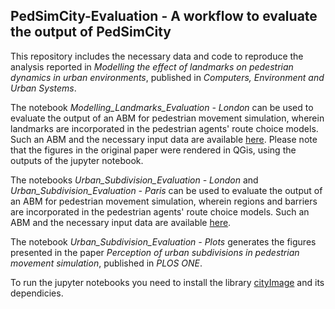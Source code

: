 ## PedSimCity-Evaluation -  A workflow to evaluate the output of PedSimCity
 
This repository includes the necessary data and code to reproduce the analysis reported in *Modelling the effect of landmarks on pedestrian dynamics in urban environments*, published in *Computers, Environment and Urban Systems*.

The notebook *Modelling_Landmarks_Evaluation - London* can be used to evaluate the output of an ABM for pedestrian movement simulation, wherein landmarks are incorporated in the pedestrian agents' route choice models.
Such an ABM and the necessary input data are available [here](https://github.com/g-filomena/pedSimCity/tree/LandmarkBased).
Please note that the figures in the original paper were rendered in QGis, using the outputs of the jupyter notebook.

The notebooks *Urban_Subdivision_Evaluation - London* and *Urban_Subdivision_Evaluation - Paris* can be used to evaluate the output of an ABM for pedestrian movement simulation, wherein regions and barriers are incorporated in the pedestrian agents' route choice models.
Such an ABM and the necessary input data are available [here](https://github.com/g-filomena/pedSimCity/tree/RegionBased). 

The notebook *Urban_Subdivision_Evaluation - Plots* generates the figures presented in the paper *Perception of urban subdivisions in pedestrian movement simulation*, published in *PLOS ONE*.

To run the jupyter notebooks you need to install the library [cityImage](https://github.com/g-filomena/cityImage) and its dependicies.


